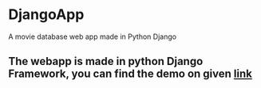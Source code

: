 # DjangoApp
A movie database  web app made in Python Django 

## The webapp is made in python Django Framework, you can find the demo on given <a target="_top" href="https://bit.ly/2VhVcJe">link</a>
